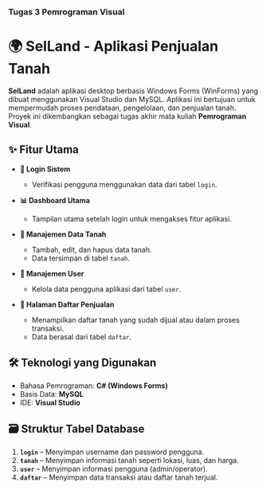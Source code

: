### Tugas 3 Pemrograman Visual 

# 🌍 SelLand - Aplikasi Penjualan Tanah

**SelLand** adalah aplikasi desktop berbasis Windows Forms (WinForms) yang dibuat menggunakan Visual Studio dan MySQL. Aplikasi ini bertujuan untuk mempermudah proses pendataan, pengelolaan, dan penjualan tanah. Proyek ini dikembangkan sebagai tugas akhir mata kuliah **Pemrograman Visual**.

## ✨ Fitur Utama

- **🔐 Login Sistem**
  - Verifikasi pengguna menggunakan data dari tabel `login`.

- **📊 Dashboard Utama**
  - Tampilan utama setelah login untuk mengakses fitur aplikasi.

- **📁 Manajemen Data Tanah**
  - Tambah, edit, dan hapus data tanah.
  - Data tersimpan di tabel `tanah`.

- **👤 Manajemen User**
  - Kelola data pengguna aplikasi dari tabel `user`.

- **📄 Halaman Daftar Penjualan**
  - Menampilkan daftar tanah yang sudah dijual atau dalam proses transaksi.
  - Data berasal dari tabel `daftar`.

## 🛠️ Teknologi yang Digunakan

- Bahasa Pemrograman: **C# (Windows Forms)**
- Basis Data: **MySQL**
- IDE: **Visual Studio**

## 🗃️ Struktur Tabel Database

1. **`login`** – Menyimpan username dan password pengguna.
2. **`tanah`** – Menyimpan informasi tanah seperti lokasi, luas, dan harga.
3. **`user`** – Menyimpan informasi pengguna (admin/operator).
4. **`daftar`** – Menyimpan data transaksi atau daftar tanah terjual.
